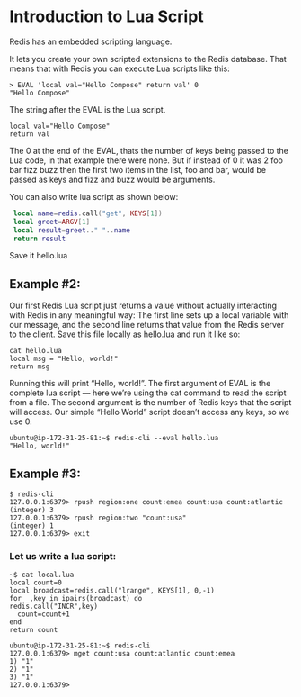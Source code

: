 
# Introduction to Lua Script


Redis has an embedded scripting language.

It lets you create your own scripted extensions to the Redis database. That means that with Redis you can execute Lua scripts like this:

```
> EVAL 'local val="Hello Compose" return val' 0
"Hello Compose"
```

The string after the EVAL is the Lua script.

```
local val="Hello Compose"  
return val 
```

The 0 at the end of the EVAL, thats the number of keys being passed to the Lua code, in that example there were none.
But if instead of 0 it was 2 foo bar fizz buzz then the first two items in the list, foo and bar, would be passed as keys and fizz and buzz would be arguments.

You can also write lua script as shown below:


```lua
 local name=redis.call("get", KEYS[1])
 local greet=ARGV[1]
 local result=greet.." "..name
 return result
```

Save it hello.lua 



## Example #2:

Our first Redis Lua script just returns a value without actually interacting with Redis in any meaningful way:
The first line sets up a local variable with our message, and the second line returns that value from the Redis server to the client. Save this file locally as hello.lua and run it like so:

```
cat hello.lua
local msg = "Hello, world!"
return msg
```

Running this will print “Hello, world!”. The first argument of EVAL is the complete lua script — here we’re using the cat command to read the script from a file. The second argument is the number of Redis keys that the script will access. Our simple “Hello World” script doesn’t access any keys, so we use 0.


```
ubuntu@ip-172-31-25-81:~$ redis-cli --eval hello.lua
"Hello, world!"
```

## Example #3:


```
$ redis-cli
127.0.0.1:6379> rpush region:one count:emea count:usa count:atlantic
(integer) 3
127.0.0.1:6379> rpush region:two "count:usa"
(integer) 1
127.0.0.1:6379> exit
```

### Let us write a lua script:

```
~$ cat local.lua 
local count=0  
local broadcast=redis.call("lrange", KEYS[1], 0,-1)  
for _,key in ipairs(broadcast) do 
redis.call("INCR",key)
  count=count+1
end  
return count
```


```
ubuntu@ip-172-31-25-81:~$ redis-cli
127.0.0.1:6379> mget count:usa count:atlantic count:emea
1) "1"
2) "1"
3) "1"
127.0.0.1:6379>
```


